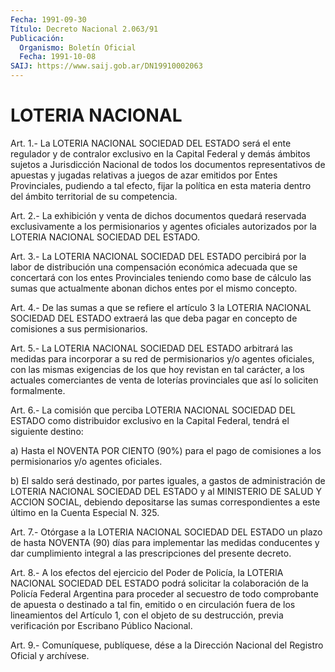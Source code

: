 ```yaml
---
Fecha: 1991-09-30
Título: Decreto Nacional 2.063/91
Publicación:
  Organismo: Boletín Oficial
  Fecha: 1991-10-08
SAIJ: https://www.saij.gob.ar/DN19910002063
---
```

# LOTERIA NACIONAL

<a id="1"></a>
Art.  1.- La LOTERIA NACIONAL SOCIEDAD DEL ESTADO será el ente regulador y  de  contralor  exclusivo en la Capital Federal y demás ámbitos sujetos a Jurisdicción  Nacional  de  todos  los documentos representativos  de apuestas y jugadas relativas a juegos  de  azar emitidos por Entes  Provinciales,  pudiendo  a tal efecto, fijar la política  en  esta  materia  dentro  del ámbito territorial  de  su competencia.

<a id="2"></a>
Art.  2.-  La  exhibición y venta de dichos documentos quedará reservada exclusivamente  a  los permisionarios y agentes oficiales autorizados  por  la  LOTERIA  NACIONAL    SOCIEDAD    DEL  ESTADO.

<a id="3"></a>
Art. 3.- La LOTERIA NACIONAL SOCIEDAD DEL ESTADO percibirá por la labor  de  distribución  una compensación económica adecuada que se  concertará con los entes Provinciales  teniendo  como  base  de cálculo  las sumas que actualmente abonan dichos entes por el mismo concepto.

<a id="4"></a>
Art. 4.- De las sumas a que se refiere el artículo 3 la LOTERIA NACIONAL  SOCIEDAD  DEL  ESTADO  extraerá  las  que  deba  pagar en concepto de comisiones a sus permisionarios.

<a id="5"></a>
Art. 5.- La LOTERIA NACIONAL SOCIEDAD DEL ESTADO arbitrará las medidas  para  incorporar  a  su  red de permisionarios y/o agentes oficiales, con las mismas exigencias  de  los  que  hoy revistan en tal  carácter,  a  los  actuales comerciantes de venta de  loterías provinciales que así lo soliciten formalmente.

<a id="6"></a>
Art. 6.- La comisión que perciba LOTERIA NACIONAL SOCIEDAD DEL ESTADO  como  distribuidor  exclusivo en la Capital Federal, tendrá el siguiente destino:

a) Hasta el NOVENTA POR CIENTO  (90%)  para el pago de comisiones a los permisionarios y/o agentes oficiales.

b)  El  saldo  será  destinado,  por partes iguales,  a  gastos  de administración  de  LOTERIA  NACIONAL  SOCIEDAD  DEL  ESTADO  y  al MINISTERIO  DE  SALUD  Y ACCION SOCIAL,  debiendo  depositarse  las sumas correspondientes a  este último en la Cuenta Especial N. 325.

<a id="7"></a>
Art. 7.- Otórgase a la LOTERIA NACIONAL SOCIEDAD DEL ESTADO un plazo  de  hasta  NOVENTA  (90)  días  para implementar las medidas conducentes y dar cumplimiento integral  a  las  prescripciones del presente decreto.

<a id="8"></a>
Art.  8.- A los efectos del ejercicio del Poder de Policía, la LOTERIA NACIONAL SOCIEDAD DEL ESTADO podrá solicitar la colaboración  de  la  Policía  Federal  Argentina  para proceder al secuestro  de todo comprobante de apuesta o destinado  a  tal  fin, emitido o en  circulación fuera de los lineamientos del Artículo 1, con el objeto de  su destrucción, previa verificación por Escribano Público Nacional.

<a id="9"></a>
Art. 9.- Comuníquese, publíquese, dése a la Dirección Nacional del Registro Oficial y archívese.